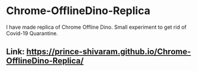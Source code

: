 # Chrome-OfflineDino-Replica
I have made replica of Chrome Offline Dino. Small experiment to get rid of Covid-19 Quarantine.
## Link: https://prince-shivaram.github.io/Chrome-OfflineDino-Replica/
